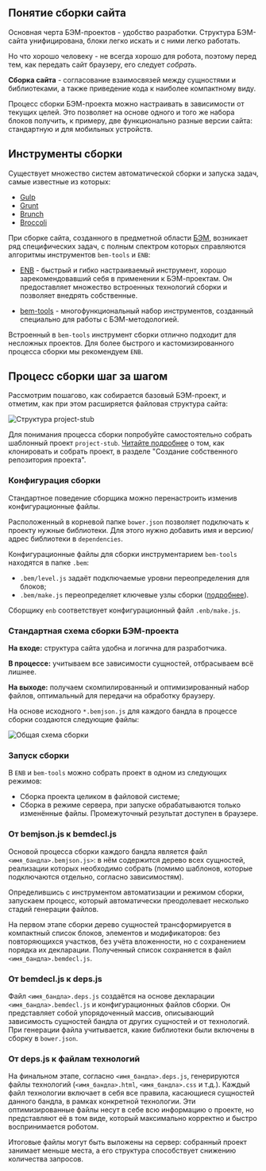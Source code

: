 ## Понятие сборки сайта

Основная черта БЭМ-проектов - удобство разработки. Структура БЭМ-сайта унифицирована, блоки легко искать и с ними легко работать.

Но что хорошо человеку - не всегда хорошо для робота, поэтому перед тем, как передать сайт браузеру, его следует *собрать*.

**Сборка сайта** - согласование взаимосвязей между сущностями и библиотеками, а также приведение кода к наиболее компактному виду.

Процесс сборки БЭМ-проекта можно настраивать в зависимости от текущих целей. Это позволяет на основе одного и того же набора блоков получить, к примеру, две функционально разные версии сайта: стандартную и для мобильных устройств.

## Инструменты сборки

Существует множество систем автоматической сборки и запуска задач, самые известные из которых:

* [Gulp](http://gulpjs.com/)
* [Grunt](http://gruntjs.com/)
* [Brunch](http://brunch.io/)
* [Broccoli](https://www.npmjs.org/package/broccoli)

При сборке сайта, созданного в предметной области [БЭМ](http://ru.bem.info/method/definitions/), возникает ряд специфических задач, с полным спектром которых справляются алгоритмы инструментов `bem-tools` и `ENB`:

* [ENB](http://enb-make.info/) - быстрый и гибко настраиваемый инструмент, хорошо зарекомендовавший себя в применении к БЭМ-проектам. Он предоставляет множество встроенных технологий сборки и позволяет внедрять собственные.

* [bem-tools](http://ru.bem.info/tools/bem/bem-tools/) - многофункциональный набор инструментов, созданный специально для работы с БЭМ-методологией.

Встроенный в `bem-tools` инструмент сборки отлично подходит для несложных проектов. Для более быстрого и кастомизированного процесса сборки мы рекомендуем `ENB`.

## Процесс сборки шаг за шагом

Рассмотрим пошагово, как собирается базовый БЭМ-проект, и отметим, как при этом расширяется файловая структура сайта:

![Структура project-stub](https://img-fotki.yandex.ru/get/5819/158800653.0/0_10fc2c_c301a191_orig)

Для понимания процесса сборки попробуйте самостоятельно собрать шаблонный проект `project-stub`. [Читайте подробнее](http://ru.bem.info/tutorials/start-with-project-stub/) о том, как клонировать и собрать проект, в разделе "Создание собственного репозитория проекта".

### Конфигурация сборки

Стандартное поведение сборщика можно перенастроить изменив конфигурационные файлы.

Расположенный в корневой папке `bower.json` позволяет подключать к проекту нужные библиотеки. Для этого нужно добавить имя и версию/адрес библиотеки в `dependencies`.

Конфигурационные файлы для сборки инструментарием `bem-tools` находятся в папке `.bem`:

* `.bem/level.js` задаёт подключаемые уровни переопределения для блоков;
* `.bem/make.js` переопределяет ключевые узлы сборки ([подробнее](http://ru.bem.info/tools/bem/bem-tools/customization/)).

Сборщику `enb` соответствует конфигурационный файл `.enb/make.js`.

### Стандартная схема сборки БЭМ-проекта

**На входе:** структура сайта удобна и логична для разработчика.

**В процессе:** учитываем все зависимости сущностей, отбрасываем всё лишнее.

**На выходе:** получаем скомпилированный и оптимизированный набор файлов, оптимальный для передачи на обработку браузеру.

На основе исходного `*.bemjson.js` для каждого бандла в процессе сборки создаются следующие файлы: 

![Общая схема сборки](http://img-fotki.yandex.ru/get/6837/158800653.0/0_10741c_bfcdd557_orig)

### Запуск сборки

В `ENB` и `bem-tools` можно собрать проект в одном из следующих режимов:
* Сборка проекта целиком в файловой системе;
* Сборка в режиме сервера, при запуске обрабатываются только изменённые файлы. Промежуточный результат доступен в браузере.

### От bemjson.js к bemdecl.js

Основой процесса сборки каждого бандла является файл `<имя_бандла>.bemjson.js>`: в нём содержится дерево всех сущностей, реализации которых необходимо собрать (помимо шаблонов, которые подключаются отдельно, согласно зависимостям).

Определившись с инструментом автоматизации и режимом сборки, запускаем процесс, который автоматически преодолевает несколько стадий генерации файлов.

На первом этапе сборки дерево сущностей трансформируется в компактный список блоков, элементов и модификаторов: без повторяющихся участков, без учёта вложенности, но с сохранением порядка их декларации. Полученный список сохраняется в файл `<имя_бандла>.bemdecl.js`.

### От bemdecl.js к deps.js

Файл `<имя_бандла>.deps.js` создаётся на основе декларации `<имя_бандла>.bemdecl.js` и конфигурационных файлов сборки. Он представляет собой упорядоченный массив, описывающий зависимость сущностей бандла от других сущностей и от технологий. При генерации файла учитывается, какие библиотеки были включены в сборку в `bower.json`.

### От deps.js к файлам технологий

На финальном этапе, согласно `<имя_бандла>.deps.js`, генерируются файлы технологий (`<имя_бандла>.html`, `<имя_бандла>.css` и т.д.). Каждый файл технологии включает в себя все правила, касающиеся сущностей данного бандла, в рамках конкретной технологии. Эти оптимизированные файлы несут в себе всю информацию о проекте, но представляют её в том виде, который максимально корректно и быстро воспринимается роботом.

Итоговые файлы могут быть выложены на сервер: собранный проект занимает меньше места, а его структура способствует снижению количества запросов.

